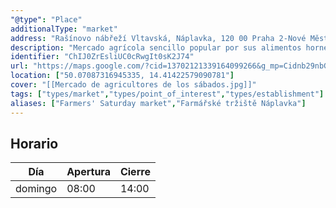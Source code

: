 ```yaml
---
"@type": "Place"
additionalType: "market"
address: "Rašínovo nábřeží Vltavská, Náplavka, 120 00 Praha 2-Nové Město, Chequia"
description: "Mercado agrícola sencillo popular por sus alimentos horneados, cerámicas, artesanías y productos locales."
identifier: "ChIJ0ZrEsliUC0cRwgIt0sK2J74"
url: "https://maps.google.com/?cid=13702121339164099266&g_mp=Cidnb29nbGUubWFwcy5wbGFjZXMudjEuUGxhY2VzLlNlYXJjaFRleHQQABgEIAA"
location: ["50.07087316945335, 14.41422579090781"]
cover: "[[Mercado de agricultores de los sábados.jpg]]"
tags: ["types/market","types/point_of_interest","types/establishment"]
aliases: ["Farmers' Saturday market","Farmářské tržiště Náplavka"]
---
```


## Horario

| Día  | Apertura  | Cierre  |
|---|---|---|
| domingo | 08:00 | 14:00 |